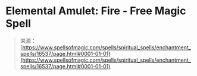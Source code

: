 <!--yml
category: 未分类
date: 2024-06-12 18:56:55
-->

# Elemental Amulet: Fire - Free Magic Spell

> 来源：[https://www.spellsofmagic.com/spells/spiritual_spells/enchantment_spells/16537/page.html#0001-01-01](https://www.spellsofmagic.com/spells/spiritual_spells/enchantment_spells/16537/page.html#0001-01-01)